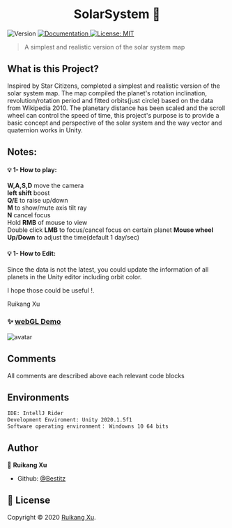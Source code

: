 <h1 align="center">SolarSystem 👋</h1>
<p>
  <img alt="Version" src="https://img.shields.io/badge/version-V0.1-red.svg?cacheSeconds=2592000" />
  <a href="doc/UserPDF/html/index.html" target="_blank">
    <img alt="Documentation" src="https://img.shields.io/badge/documentation-yes-brightgreen.svg" />
  </a>
  <a href="todo" target="_blank">
    <img alt="License: MIT" src="https://img.shields.io/badge/License-MIT-yellow.svg" />
  </a>
</p>

>   A simplest and realistic version of the solar system map

## What is this Project?

Inspired by Star Citizens, completed a simplest and realistic version of the solar system map. The map compiled the planet's rotation inclination, revolution/rotation period and fitted orbits(just circle) based on the data from Wikipedia 2010. The planetary distance has been scaled and the scroll wheel can control the speed of time, this project's purpose is to provide a basic concept and perspective of the solar system and the way vector and quaternion works in Unity.
## Notes:
#### :bulb: 1- How to play:
**W,A,S,D** move the camera <br>
**left shift** boost<br>
 **Q/E** to raise up/down<br>
 **M** to show/mute axis tilt ray<br>
 **N** cancel focus<br>
Hold **RMB** of mouse to view<br>
Double click **LMB** to focus/cancel focus on certain planet
**Mouse wheel Up/Down** to adjust the time(default 1 day/sec)

#### :bulb: 1- How to Edit:
Since the data is not the latest, you could update the information of all planets in the Unity editor including orbit color.

I hope those could be useful !.

Ruikang Xu


### ✨ [webGL Demo](https://monsterlady.github.io/SolarSystem/)
![avatar](https://github.com/monsterlady/SolarSystem/blob/main/Assets/solsystemdemo.gif)

## Comments

All comments are described above each relevant code blocks


## Environments

```sh
IDE: IntellJ Rider
Development Enviroment: Unity 2020.1.5f1
Software operating environment： Windowns 10 64 bits
```

## Author

👤 **Ruikang Xu**

* Github: [@Bestitz](https://github.com/monsterlady)



## 📝 License

Copyright © 2020 [Ruikang Xu](https://github.com/Bestitz).<br />

